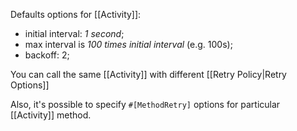 Defaults options for [[Activity]]:
- initial interval: _1 second_;
- max interval is _100 times initial interval_ (e.g. 100s);
- backoff: 2;

You can call the same [[Activity]] with different [[Retry Policy|Retry Options]]

Also, it's possible to specify `#[MethodRetry]` options for particular [[Activity]] method.
